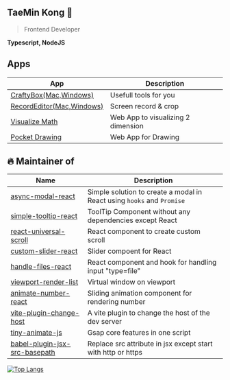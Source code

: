 ## TaeMin Kong 👋

> Frontend Developer

**Typescript, NodeJS**

## Apps 

| App                                                                               | Description                         |
|-----------------------------------------------------------------------------------|-------------------------------------|
| [CraftyBox(Mac,Windows)](https://github.com/livemehere/crafty-box-official/releases) | Usefull tools for you |
| [RecordEditor(Mac,Windows)](https://github.com/livemehere/record-editor/releases) | Screen record & crop |
| [Visualize Math](https://livemehere.github.io/visualize-math/)                    | Web App to visualizing 2 dimension  |
| [Pocket Drawing](https://livemehere.github.io/pocket-drawing/)                    | Web App for Drawing                 |


## 🔥 Maintainer of 

| Name                                                                                                               | Description                                                           |
|--------------------------------------------------------------------------------------------------------------------|-----------------------------------------------------------------------|
| [async-modal-react](https://www.npmjs.com/package/async-modal-react)                                               | Simple solution to create a modal in React using `hooks` and `Promise`|
| [simple-tooltip-react](https://www.npmjs.com/package/simple-tooltip-react?activeTab=readme)                        | ToolTip Component without any dependencies except React               |
| [react-universal-scroll](https://www.npmjs.com/package/react-universal-scroll)                                     | React component to create custom scroll                               |
| [custom-slider-react](https://www.npmjs.com/package/custom-slider-react)                                           | Slider compoent for React                                             |
| [handle-files-react](https://www.npmjs.com/package/handle-files-react)                                             | React component and hook for handling input "type=file"               |
| [viewport-render-list](https://www.npmjs.com/package/viewport-render-list)                                         | Virtual window on viewport                                            |    
| [animate-number-react](https://www.npmjs.com/package/animate-number-react)                                         | Sliding animation component for rendering number                      |
| [vite-plugin-change-host](https://www.npmjs.com/package/vite-plugin-change-host)                                   | A vite plugin to change the host of the dev server                    |
| [tiny-animate-js](https://github.com/livemehere/tiny-animate-js)                                                   | Gsap core features in one script                                      |
| [babel-plugin-jsx-src-basepath](https://www.npmjs.com/package/babel-plugin-jsx-src-basepath)                       | Replace src attribute in jsx except start with http or https          |

[![Top Langs](https://github-readme-stats.vercel.app/api/top-langs/?username=livemehere&layout=compact)](https://github.com/livemehere/github-readme-stats) 

 
